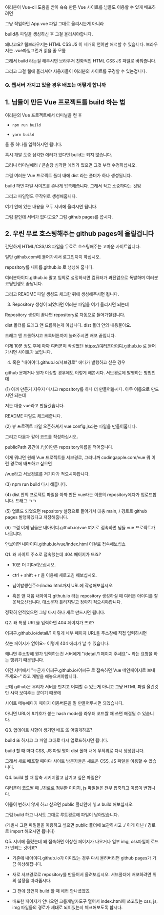 
여러분이 Vue-cli 도움을 받아 슉슉 만든 Vue 사이트를 남들도 이용할 수 있게 배포하려면

그냥 작업하던 App.vue 파일 그대로 올리시는게 아니라 

build용 파일을 생성하신 후 그걸 올리셔야합니다. 

왜냐고요? 웹브라우저는 HTML CSS JS 이 세개의 언어만 해석할 수 있습니다. 브라우저는 .vue파일그런거 읽을 줄 모름

그래서 build 라는걸 해주시면 브라우저 친화적인 HTML CSS JS 파일로 바꿔줍니다.

그리고 그걸 웹에 올리셔야 사용자들이 여러분의 사이트를 구경할 수 있는겁니다. 


### Q. 웹서버 가지고 있을 경우 배포는 어떻게 합니까
## 1. 님들이 만든 Vue 프로젝트를 build 하는 법

여러분의 Vue 프로젝트에서 터미널을 켠 후

- `npm run build`

- `yarn build`

둘 중 하나를 입력하시면 됩니다.  

혹시 개발 도중 심각한 에러가 있다면 build는 되지 않습니다.

그러니 터미널에러 / 콘솔창 심각한 에러가 있으면 그것 부터 수정하십시오.

그럼 여러분 Vue 프로젝트 폴더 내에 dist 라는 폴더가 하나 생성됩니다. 

build 하면 파일 사이즈를 존나게 압축해줍니다. 그래서 작고 소중하다는 것임

그리고 파일명도 무작위로 생성해줍니다. 

여기 안에 있는 내용을 모두 서버에 올리시면 됩니다. 

그럼 끝인데 서버가 없다고요? 그럼 github pages를 씁시다. 

 

## 2. 우린 무료 호스팅해주는 github pages에 올릴겁니다
간단하게 HTML/CSS/JS 파일을 무료로 호스팅해주는 고마운 사이트입니다. 

일단 github.com에 들어가셔서 로그인까지 하십시오.

repository를 내이름.github.io 로 생성해 줍니다.

여러분아이디.github.io 말고 임의로 설정하시면 컴퓨터가 과전압으로 폭발하며 여러분 코딩인생도 끝납니다. 

그리고 README 파일 생성도 체크한 뒤에 생성해주시면 됩니다. 

 


3. Repository 생성이 되었다면 여러분 파일을 여기 올리시면 되는데

Repository 생성이 끝나면 repository로 자동으로 들어가질겁니다. 

dist 폴더를 드래그 앤 드롭하는게 아닙니다. dist 폴더 안의 내용물이요.

드래그 앤 드롭하시고 초록버튼까지 눌러주시면 배포 끝입니다. 

이제 10분 정도 후에 아까 여러분이 작성했던 https://여러분아이디.github.io 로 들어가시면 사이트가 보입니다.


4. 혹은 "내아이디.github.io/서브경로" 에다가 발행하고 싶은 경우 


github 문제거나 뭔가 이상할 경우에도 이렇게 해봅시다. 서브경로에 발행하는 방법인데

(1) 아까 만든거 지우지 마시고 repository를 하나 더 만들어봅시다. 아무 이름으로 만드시면 되는데

저는 대충 vue라고 만들겠습니다.

README 파일도 체크해줍니다.

 
(2) 뷰 프로젝트 파일 오픈하셔서 vue.config.js라는 파일을 만들어줍니다.

그리고 다음과 같이 코드를 작성하십시오.

 

publicPath 공간에 /님이만든 repository이름을 적어줍니다.

이게 뭐냐면 원래 Vue 프로젝트를 서브경로, 그러니까 codingapple.com/vue 뭐 이런 경로에 배포하고 싶으면

/vue라고 서브경로를 저기다가 적으셔야합니다. 


(3) npm run build 다시 해줍니다.


(4) dist 안의 프로젝트 파일을 아까 만든 vue라는 이름의 repository에다가 업로드합니다. 드래그 ㄱㄱ
 

(5) 업로드 되었으면 repository 설정으로 들어가서 대충 main, / 경로로 github pages 발행하겠다고 저장해줍니다.

 
(6) 그럼 이제 님들은 내아이디.github.io/vue 여기로 접속하면 님들 vue 프로젝트가 나옵니다.

안보이면 내아이디.github.io/vue/index.html 이걸로 접속해보십쇼 

 

Q1. 왜 사이트 주소로 접속했는데 404 페이지가 뜨죠?

- 10분 더 기다려보십시오.

- ctrl + shift + r 을 이용해 새로고침 해보십시오.

- 님이발행한주소/index.html까지 URL에 작성해보십시오.

- 혹은 맨 처음 내아이디.github.io 라는 repository 생성하실 때 여러분 아이디를 잘못적으신겁니다. 대소문자 틀리지말고 정확히 적으셔야합니다. 

정확히 안적었으면 그냥 다시 하나 새로 만드시면 됩니다. 

Q2. 왜 특정 URL을 입력하면 404 페이지가 뜨죠?

어쩌구.github.io/detail/1 이렇게 세부 페이지 URL을 주소창에 직접 입력하시면

찾는 페이지가 없어요~ 이렇게 404 에러가 날 수 있습니다.

왜냐면 주소창에 뭔가 입력하는건 서버에게 "/detail/1 페이지 주세요"~ 라는 요청을 하는 행위기 때문입니다.

이건 서버에서 "누군가 어쩌구.github.io/어쩌구 로 접속하면 Vue 메인페이지로 보내주세요~" 라고 개발을 해놓으셔야합니다.

근데 github은 우리가 서버를 만지고 어찌할 수 있는게 아니고 그냥 HTML 파일 올린것만 샤락 보여주는 곳이기 때문에

사이트 메뉴에다가 페이지 이동버튼을 잘 만들어두시면 되겠습니다.

아니면 URL에 #기호가 붙는 hash mode를 라우터 코드짤 때 쓰면 해결될 수 있습니다. 

Q3. 업데이트 사항이 생기면 배포 또 어떻게하죠?

 

build 또 하시고 그 파일 그대로 다시 업로드하시면 됩니다.

build 할 때 마다 CSS, JS 파일 명이 dist 폴더 내에 무작위로 다시 생성됩니다.

그래서 새로 배포할 때마다 사이트 방문자들은 새로운 CSS, JS 파일을 이용할 수 있습니다. 
 

Q4. build 할 때 압축 시키지말고 남기고 싶은 파일은?

여러분이 코드짤 때 ./경로로 첨부한 이미지, js 파일들은 전부 압축되고 이름이 변합니다.

이름이 변하지 않게 하고 싶으면 public 폴더안에 넣고 build 해보십시오.

그럼 build 하고 나서도 그대로 루트경로에 파일이 남아있습니다. 

(개발시 그런 파일들을 이용하고 싶으면 public 폴더에 보관하시고 ./ 이게 아닌 / 경로로 import 해오시면 됩니다)

 
Q5. 서버에 올렸는데 왜 접속하면 이상한 페이지가 나오거나 일부 img, css파일이 로드가 안되는 것이죠?


- 기존에 내아이디.github.io가 이미있는 경우 다시 올려버리면 github pages가 가끔 이상해집니다.

- 새로 서브경로로 repository를 만들어서 올려보십시오. 서브폴더에 배포하려면 위의 설정을 따라줍시다.

- 그 전에 당연히 build 할 때 에러 안나셨겠죠 

- 배포한 페이지가 안나오면 크롬개발자도구 열어서 index.html이 쓰고있는 css, js, img 파일들의 경로가 제대로 되어있는지 체크해보도록 합시다. 
